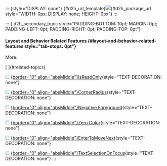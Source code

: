 ::: {style="DISPLAY: none"}
[](ms-xhelp:///?Id=d2h_url_template){#d2h_url_template}![](!package_url!){#d2h_package_url style="WIDTH: 0px; DISPLAY: none; HEIGHT: 0px"}
:::

::: {.d2h_secondary_topic style="PADDING-BOTTOM: 10pt; MARGIN: 0pt; PADDING-LEFT: 0pt; PADDING-RIGHT: 0pt; PADDING-TOP: 0pt"}
#### Layout and Behavior Related Features {#layout-and-behavior-related-features style="tab-stops: 0pt"}

More:

[ ]{#related-topics}

[![](button.gif){border="0" align="absMiddle"}IsReadOnly](ms-xhelp:///?Id=c75bd39c-a985-4a7d-a429-f4b116a7771f){style="TEXT-DECORATION: none"}

[![](button.gif){border="0" align="absMiddle"}CornerRadius](ms-xhelp:///?Id=ba91028b-3e6a-4c1d-8b2d-c8fd2dc900ce){style="TEXT-DECORATION: none"}

[![](button.gif){border="0" align="absMiddle"}Negative Foreground](ms-xhelp:///?Id=6cce3743-478e-4a52-98ce-ac4cb3bae7f5){style="TEXT-DECORATION: none"}

[![](button.gif){border="0" align="absMiddle"}Zero Color](ms-xhelp:///?Id=46f6ec38-4e89-425f-9d08-6fc97cd1c4a3){style="TEXT-DECORATION: none"}

[![](button.gif){border="0" align="absMiddle"}EnterToMoveNext](ms-xhelp:///?Id=75462bc7-8685-4ca5-b092-5bcb137d8fc2){style="TEXT-DECORATION: none"}

[![](button.gif){border="0" align="absMiddle"}TextSelectionOnFocus](ms-xhelp:///?Id=dbe471fc-cf73-44ca-8808-2e8e561fac94){style="TEXT-DECORATION: none"}
:::
